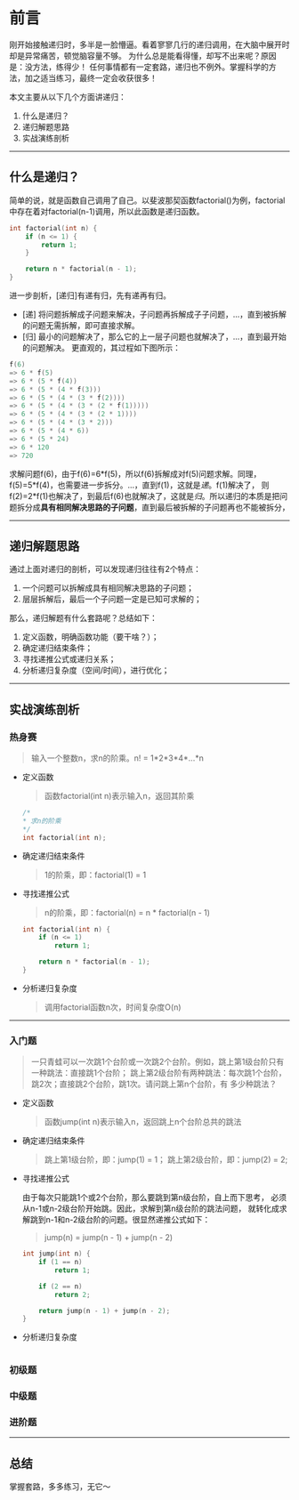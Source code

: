 # 前言

刚开始接触递归时，多半是一脸懵逼。看着寥寥几行的递归调用，在大脑中展开时却是异常痛苦，顿觉脑容量不够。
为什么总是能看得懂，却写不出来呢？原因是：没方法，练得少！
任何事情都有一定套路，递归也不例外。掌握科学的方法，加之适当练习，最终一定会收获很多！

本文主要从以下几个方面讲递归：
1. 什么是递归？
2. 递归解题思路
3. 实战演练剖析

---

## 什么是递归？

简单的说，就是函数自己调用了自己。以斐波那契函数factorial()为例，factorial中存在着对factorial(n-1)调用，所以此函数是递归函数。

```c++
int factorial(int n) {
    if (n <= 1) {
        return 1; 
    }

    return n * factorial(n - 1);
}
```

进一步剖析，[递归]有递有归，先有递再有归。
* [递] 将问题拆解成子问题来解决，子问题再拆解成子子问题，...，直到被拆解的问题无需拆解，即可直接求解。
* [归] 最小的问题解决了，那么它的上一层子问题也就解决了，...，直到最开始的问题解决。
更直观的，其过程如下图所示：

```c++
f(6)
=> 6 * f(5)
=> 6 * (5 * f(4))
=> 6 * (5 * (4 * f(3)))
=> 6 * (5 * (4 * (3 * f(2))))
=> 6 * (5 * (4 * (3 * (2 * f(1)))))
=> 6 * (5 * (4 * (3 * (2 * 1))))
=> 6 * (5 * (4 * (3 * 2)))
=> 6 * (5 * (4 * 6))
=> 6 * (5 * 24)
=> 6 * 120
=> 720
```

求解问题f(6)，由于f(6)=6\*f(5)，所以f(6)拆解成对f(5)问题求解。同理，f(5)=5\*f(4)，也需要进一步拆分。...，直到f(1)，这就是*递*。f(1)解决了，
则f(2)=2\*f(1)也解决了，到最后f(6)也就解决了，这就是*归*。所以递归的本质是把问题拆分成**具有相同解决思路的子问题**，直到最后被拆解的子问题再也不能被拆分，

---

## 递归解题思路

通过上面对递归的剖析，可以发现递归往往有2个特点：
1. 一个问题可以拆解成具有相同解决思路的子问题；
2. 层层拆解后，最后一个子问题一定是已知可求解的；

那么，递归解题有什么套路呢？总结如下：
1. 定义函数，明确函数功能（要干啥？）；
2. 确定递归结束条件；
3. 寻找递推公式或递归关系；
4. 分析递归复杂度（空间/时间），进行优化；

---

## 实战演练剖析

### 热身赛

> 输入一个整数n，求n的阶乘。n! = 1\*2\*3\*4\*...\*n

* 定义函数
    > 函数factorial(int n)表示输入n，返回其阶乘
    
    ```c++
    /*
    * 求n的阶乘
    */
    int factorial(int n);

    ```

* 确定递归结束条件

  > 1的阶乘，即：factorial(1) = 1

* 寻找递推公式
  
  > n的阶乘，即：factorial(n) = n * factorial(n - 1)
  
  ```c++
  int factorial(int n) {
      if (n <= 1)
          return 1;
  
      return n * factorial(n - 1);
  }
  ```

* 分析递归复杂度

  > 调用factorial函数n次，时间复杂度O(n)

---

### 入门题

> 一只青蛙可以一次跳1个台阶或一次跳2个台阶。例如，跳上第1级台阶只有一种跳法：直接跳1个台阶；
> 跳上第2级台阶有两种跳法：每次跳1个台阶，跳2次；直接跳2个台阶，跳1次。请问跳上第n个台阶，有
> 多少种跳法？

* 定义函数

  > 函数jump(int n)表示输入n，返回跳上n个台阶总共的跳法

* 确定递归结束条件

  > 跳上第1级台阶，即：jump(1) = 1；
  > 跳上第2级台阶，即：jump(2) = 2;

* 寻找递推公式  

  由于每次只能跳1个或2个台阶，那么要跳到第n级台阶，自上而下思考，
  必须从n-1或n-2级台阶开始跳。因此，求解到第n级台阶的跳法问题，
  就转化成求解跳到n-1和n-2级台阶的问题。很显然递推公式如下：
  
  > jump(n) = jump(n - 1) + jump(n - 2)

  ```c++
  int jump(int n) {
      if (1 == n) 
          return 1;
  
      if (2 == n) 
          return 2;
  
      return jump(n - 1) + jump(n - 2);
  }
  ```

* 分析递归复杂度

  ```c++
  
  ```

### 初级题

### 中级题

### 进阶题

---

## 总结

掌握套路，多多练习，无它～

